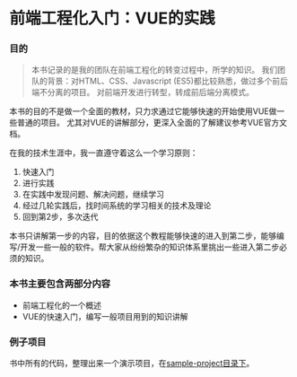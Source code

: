 前端工程化入门：VUE的实践
====

### 目的

> 本书记录的是我的团队在前端工程化的转变过程中，所学的知识。
> 我们团队的背景：对HTML、CSS、Javascript (ES5)都比较熟悉，做过多个前后端不分离的项目。
> 对前端开发进行转型，转成前后端分离模式。

本书的目的不是做一个全面的教材，只力求通过它能够快速的开始使用VUE做一些普通的项目。
尤其对VUE的讲解部分，更深入全面的了解建议参考VUE官方文档。

在我的技术生涯中，我一直遵守着这么一个学习原则： 

1. 快速入门
2. 进行实践
3. 在实践中发现问题、解决问题，继续学习
4. 经过几轮实践后，找时间系统的学习相关的技术及理论
5. 回到第2步，多次迭代

本书只讲解第一步的内容，目的依据这个教程能够快速的进入到第二步，能够编写/开发一些一般的软件。帮大家从纷纷繁杂的知识体系里挑出一些进入第二步必须的知识。


### 本书主要包含两部分内容

* 前端工程化的一个概述
* VUE的快速入门，编写一般项目用到的知识讲解


### 例子项目

书中所有的代码，整理出来一个演示项目，在[sample-project目录下](./sample-project)。



